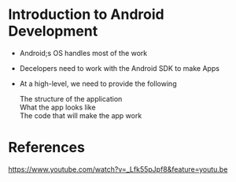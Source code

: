 # Introduction to Android Development
* Android;s OS handles most of the work
* Decelopers need to work with the Android SDK to make Apps
* At a high-level, we need to provide the following
   
   The structure of the application  
   What the app looks like  
   The code that will make the app work


# References
https://www.youtube.com/watch?v=_Lfk55pJpf8&feature=youtu.be
